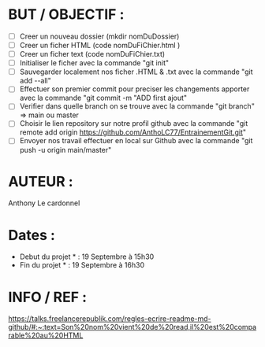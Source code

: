 # BUT / OBJECTIF : 
- [ ] Creer un nouveau dossier (mkdir nomDuDossier)
- [ ] Creer un ficher HTML (code nomDuFiChier.html )
- [ ] Creer un ficher text (code nomDuFiChier.txt)
- [ ] Initialiser le ficher avec la commande "git init"
- [ ] Sauvegarder localement nos ficher .HTML & .txt avec la commande "git add --all"
- [ ] Effectuer son premier commit pour preciser les changements apporter avec la commande "git commit -m "ADD first ajout"
- [ ] Verifier dans quelle branch on se trouve avec la commande "git branch" => main ou master 
- [ ] Choisir le lien repository sur notre profil github avec la commande "git remote add origin https://github.com/AnthoLC77/EntrainementGit.git"
- [ ] Envoyer nos travail effectuer en local sur Github avec la commande "git push -u origin main/master"

# AUTEUR : 
Anthony Le cardonnel

# **Dates** : 
* Debut du projet * : 19 Septembre à 15h30 
* Fin du projet * : 19 Septembre à 16h30

# INFO / REF : 

https://talks.freelancerepublik.com/regles-ecrire-readme-md-github/#:~:text=Son%20nom%20vient%20de%20read,il%20est%20comparable%20au%20HTML
